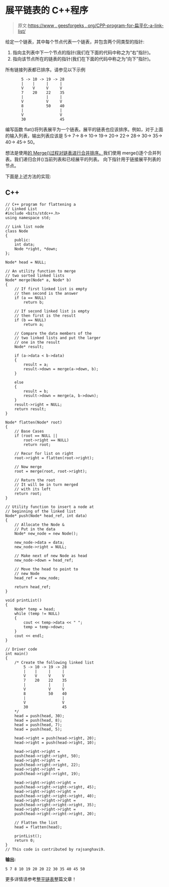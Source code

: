 # 展平链表的 C++程序

> 原文:[https://www . geesforgeks . org/CPP-program-for-扁平化-a-link-list/](https://www.geeksforgeeks.org/cpp-program-for-flattening-a-linked-list/)

给定一个链表，其中每个节点代表一个链表，并包含两个同类型的指针:

1.  指向主列表中下一个节点的指针(我们在下面的代码中称之为“右”指针)。
2.  指向该节点所在的链表的指针(我们在下面的代码中称之为“向下”指针)。

所有链接列表都已排序。请参见以下示例

```
       5 -> 10 -> 19 -> 28
       |    |     |     |
       V    V     V     V
       7    20    22    35
       |          |     |
       V          V     V
       8          50    40
       |                |
       V                V
       30               45
```

编写函数 flat()将列表展平为一个链表。展平的链表也应该排序。例如，对于上面的输入列表，输出列表应该是 5-> 7-> 8-> 10-> 19-> 20-> 22-> 28-> 30-> 35-> 40-> 45-> 50。

想法是使用[的 Merge()过程对链表进行合并排序。](https://www.geeksforgeeks.org/merge-sort-for-linked-list/)我们使用 merge()逐个合并列表。我们递归合并()当前列表和已经展平的列表。
向下指针用于链接展平列表的节点。

下面是上述方法的实现:

## C++

```
// C++ program for flattening a 
// Linked List
#include <bits/stdc++.h>
using namespace std;

// Link list node 
class Node
{
    public:
    int data;
    Node *right, *down;
};

Node* head = NULL;

// An utility function to merge 
// two sorted linked lists
Node* merge(Node* a, Node* b)
{    
    // If first linked list is empty 
    // then second is the answer
    if (a == NULL)
        return b;

    // If second linked list is empty 
    // then first is the result
    if (b == NULL)
        return a;

    // Compare the data members of the 
    // two linked lists and put the larger 
    // one in the result
    Node* result;

    if (a->data < b->data) 
    {
        result = a;
        result->down = merge(a->down, b);
    }

    else 
    {
        result = b;
        result->down = merge(a, b->down);
    }
    result->right = NULL;
    return result;
}

Node* flatten(Node* root)
{    
    // Base Cases
    if (root == NULL || 
        root->right == NULL)
        return root;

    // Recur for list on right
    root->right = flatten(root->right);

    // Now merge
    root = merge(root, root->right);

    // Return the root
    // It will be in turn merged 
    // with its left
    return root;
}

// Utility function to insert a node at
// beginning of the linked list
Node* push(Node* head_ref, int data)
{    
    // Allocate the Node & 
    // Put in the data
    Node* new_node = new Node();

    new_node->data = data;
    new_node->right = NULL;

    // Make next of new Node as head
    new_node->down = head_ref;

    // Move the head to point to 
    // new Node
    head_ref = new_node;

    return head_ref;
}

void printList()
{
    Node* temp = head;
    while (temp != NULL)
    {
        cout << temp->data << " ";
        temp = temp->down;
    }
    cout << endl;
}

// Driver code
int main()
{    
    /* Create the following linked list
        5 -> 10 -> 19 -> 28
        |    |     |     |
        V    V     V     V
        7    20    22    35
        |          |     |
        V          V     V
        8          50    40
        |                |
        V                V
        30               45
    */
    head = push(head, 30);
    head = push(head, 8);
    head = push(head, 7);
    head = push(head, 5);

    head->right = push(head->right, 20);
    head->right = push(head->right, 10);

    head->right->right = 
    push(head->right->right, 50);
    head->right->right = 
    push(head->right->right, 22);
    head->right->right = 
    push(head->right->right, 19);

    head->right->right->right = 
    push(head->right->right->right, 45);
    head->right->right->right = 
    push(head->right->right->right, 40);
    head->right->right->right = 
    push(head->right->right->right, 35);
    head->right->right->right = 
    push(head->right->right->right, 20);

    // Flatten the list
    head = flatten(head);

    printList();
    return 0;
}
// This code is contributed by rajsanghavi9.
```

**输出:**

```
5 7 8 10 19 20 20 22 30 35 40 45 50
```

更多详情请参考[整平链表](https://www.geeksforgeeks.org/flattening-a-linked-list/)整篇文章！